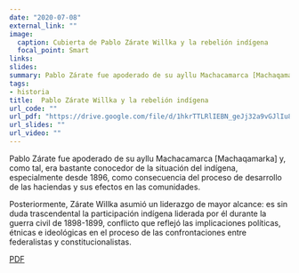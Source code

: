 ```yaml
---
date: "2020-07-08"
external_link: ""
image:
  caption: Cubierta de Pablo Zárate Willka y la rebelión indígena
  focal_point: Smart
links: 
slides: 
summary: Pablo Zárate fue apoderado de su ayllu Machacamarca [Machaqamarka]
tags:
- historia
title:  Pablo Zárate Willka y la rebelión indígena
url_code: ""
url_pdf: "https://drive.google.com/file/d/1hkrTTLRlIEBN_geJj32a9vGJlIu8WIgA/view?usp=sharing"
url_slides: ""
url_video: ""
---
```


Pablo Zárate fue apoderado de su ayllu Machacamarca [Machaqamarka] y, como tal, era bastante conocedor de la situación del indígena, especialmente desde 1896, como consecuencia del proceso de desarrollo de las haciendas y sus efectos en las comunidades.

Posteriormente, Zárate Willka asumió un liderazgo de mayor alcance: es sin duda trascendental la participación indígena liderada por él durante la guerra civil de 1898-1899, conflicto que reflejó las implicaciones políticas, étnicas e ideológicas en el proceso de las confrontaciones entre federalistas y constitucionalistas.

<div class="btn-links mb-3">
<a class="btn btn-outline-primary my-1 mr-1" href="https://drive.google.com/file/d/1hkrTTLRlIEBN_geJj32a9vGJlIu8WIgA/view?usp=sharing" target="_blank" rel="noopener">
  PDF
</a>
</div>